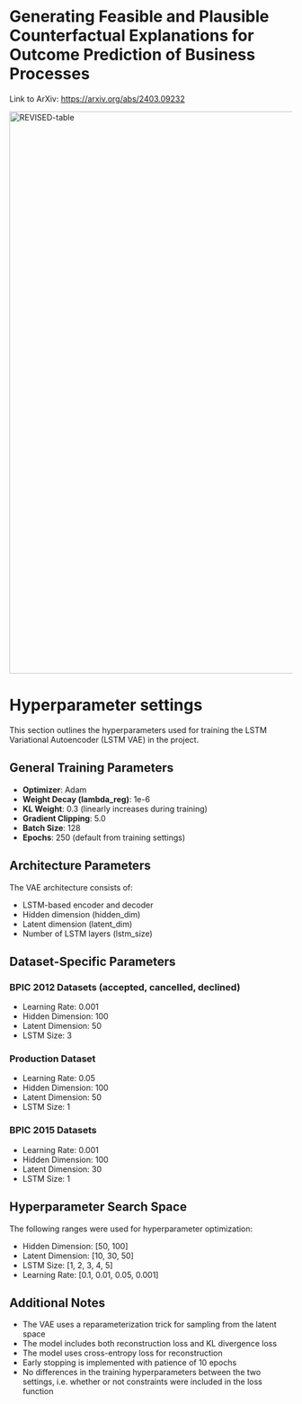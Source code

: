 # Generating Feasible and Plausible Counterfactual Explanations for Outcome Prediction of Business Processes

Link to ArXiv: https://arxiv.org/abs/2403.09232

<img width="1000" alt="REVISED-table" src="https://github.com/AlexanderPaulStevens/Counterfactual-Explanations/assets/75080516/7fa9e9c2-1a25-4181-b2e6-c591314a2b72">

# Hyperparameter settings

This section outlines the hyperparameters used for training the LSTM Variational Autoencoder (LSTM VAE) in the project.

## General Training Parameters

- **Optimizer**: Adam
- **Weight Decay (lambda_reg)**: 1e-6
- **KL Weight**: 0.3 (linearly increases during training)
- **Gradient Clipping**: 5.0
- **Batch Size**: 128
- **Epochs**: 250 (default from training settings)

## Architecture Parameters

The VAE architecture consists of:
- LSTM-based encoder and decoder
- Hidden dimension (hidden_dim)
- Latent dimension (latent_dim)
- Number of LSTM layers (lstm_size)

## Dataset-Specific Parameters

### BPIC 2012 Datasets (accepted, cancelled, declined)
- Learning Rate: 0.001
- Hidden Dimension: 100
- Latent Dimension: 50
- LSTM Size: 3

### Production Dataset
- Learning Rate: 0.05
- Hidden Dimension: 100
- Latent Dimension: 50
- LSTM Size: 1

### BPIC 2015 Datasets
- Learning Rate: 0.001
- Hidden Dimension: 100
- Latent Dimension: 30
- LSTM Size: 1

## Hyperparameter Search Space

The following ranges were used for hyperparameter optimization:
- Hidden Dimension: [50, 100]
- Latent Dimension: [10, 30, 50]
- LSTM Size: [1, 2, 3, 4, 5]
- Learning Rate: [0.1, 0.01, 0.05, 0.001]

## Additional Notes

- The VAE uses a reparameterization trick for sampling from the latent space
- The model includes both reconstruction loss and KL divergence loss
- The model uses cross-entropy loss for reconstruction
- Early stopping is implemented with patience of 10 epochs
- No differences in the training hyperparameters between the two settings, i.e. whether or not constraints were included in the loss function

